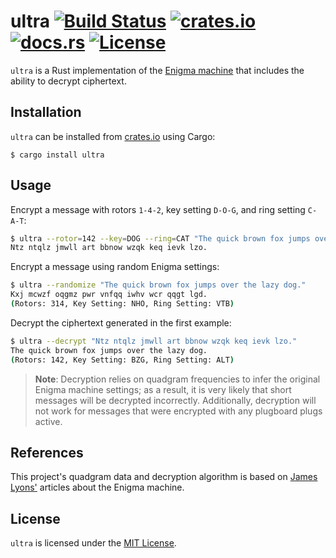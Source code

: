 # ultra [![Build Status][Travis Badge]][Build Status] [![crates.io][crates.io Badge]][crates.io] [![docs.rs][docs.rs Badge]][docs.rs] [![License][License Badge]](LICENSE)

`ultra` is a Rust implementation of the [Enigma machine] that includes the
ability to decrypt ciphertext.


## Installation

`ultra` can be installed from [crates.io] using Cargo:

```
$ cargo install ultra
```


## Usage

Encrypt a message with rotors `1-4-2`, key setting `D-O-G`, and ring setting `C-A-T`:

```bash
$ ultra --rotor=142 --key=DOG --ring=CAT "The quick brown fox jumps over the lazy dog."
Ntz ntqlz jmwll art bbnow wzqk keq ievk lzo.
```

Encrypt a message using random Enigma settings:

```bash
$ ultra --randomize "The quick brown fox jumps over the lazy dog."
Kxj mcwzf oqgmz pwr vnfqq iwhv wcr qqgt lgd.
(Rotors: 314, Key Setting: NHO, Ring Setting: VTB)
```

Decrypt the ciphertext generated in the first example:

```bash
$ ultra --decrypt "Ntz ntqlz jmwll art bbnow wzqk keq ievk lzo."
The quick brown fox jumps over the lazy dog.
(Rotors: 142, Key Setting: BZG, Ring Setting: ALT)
```

> **Note**: Decryption relies on quadgram frequencies to infer the original
Enigma machine settings; as a result, it is very likely that short messages
will be decrypted incorrectly. Additionally, decryption will not work for
messages that were encrypted with any plugboard plugs active.


## References

This project's quadgram data and decryption algorithm is based on
[James Lyons'] articles about the Enigma machine.


## License

`ultra` is licensed under the [MIT License](LICENSE).


[Travis Badge]: https://travis-ci.org/iKevinY/ultra.svg?branch=master
[Build Status]: https://travis-ci.org/iKevinY/ultra
[crates.io Badge]: https://img.shields.io/crates/v/ultra.svg
[crates.io]: https://crates.io/crates/ultra
[docs.rs Badge]: https://docs.rs/ultra/badge.svg
[docs.rs]: https://docs.rs/ultra
[License Badge]: https://img.shields.io/crates/l/ultra.svg

[Enigma machine]: https://en.wikipedia.org/wiki/Enigma_machine

[James Lyons']: http://practicalcryptography.com/ciphers/mechanical-era/enigma/
